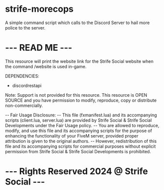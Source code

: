 # strife-morecops
A simple command script which calls to the Discord Server to hail more police to the server. 

# --- READ ME --- #
This resource will print the website link for the 
Strife Social website when the command /website 
is used in-game.

DEPENDENCIES:

- discordrestapi

Note: Support is not provided for this resource. This resource is OPEN SOURCE and you have permission to modify, reproduce, copy or distribute non-commercially.

-- Fair Usage Disclosure: 
-- This file (fxmanifest.lua) and its accompanying scripts (client.lua, server.lua) 
are provided by Strife Social & Strife Social Developments under the Fair Usage policy. 
-- You are allowed to reproduce, modify, and use this file and its accompanying scripts for the purpose of enhancing the functionality of your FiveM server, provided proper attribution is given to the original authors. 
-- However, redistribution of this file and its accompanying scripts for commercial purposes without explicit permission from Strife Social & Strife Social Developments is prohibited.

# --- Rights Reserved 2024 @ Strife Social --- #
